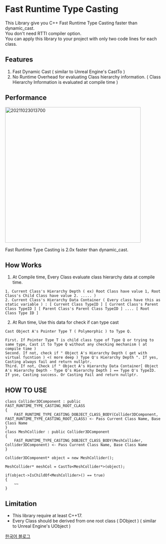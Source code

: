 # Fast Runtime Type Casting

This Library give you C++ Fast Runtime Type Casting faster than dynamic_cast.         
You don't need RTTI compiler option.         
You can apply this library to your project with only two code lines for each class.        

## Features

1. Fast Dynamic Cast ( similar to Unreal Engine's CastTo )
2. No Runtime Overhead for evaluating Class hierarchy information. ( Class Hierarchy Information is evaluated at compile time ) 

## Performance

<img width="437" alt="20211023013700" src="https://user-images.githubusercontent.com/33873804/138491569-e507bfb8-be3b-4d3e-989e-54abe565a927.png">

Fast Runtime Type Casting is 2.0x faster than dynamic_cast.

## How Works

1. At Compile time, Every Class evaluate class hierarchy data at compile time.
```
1. Current Class's Hierarchy Depth ( ex) Root Class have value 1, Root Class's Child Class have value 2. ..... )
2. Current Class's Hierarchy Data Container ( Every class have this as static variable ) : [ Current Class TypeID ] [ Current Class's Parent Class TypeID ] [ Parent Class's Parent Class TypeID ] .... [ Root Class Type ID ]
```


2. At Run time, Use this data for check if can type cast
```
Cast Object A's Pointer Type T ( Polymorphic ) to Type Q.

First. If Pointer Type T is child class type of Type Q or trying to same type, Cast it to Type Q without any checking mechanism ( at compile time )
Second. If not, check if " Object A's Hierarchy Depth ( get with virtual fucntion ) <( more deep ) Type Q's Hierarchy Depth ". If yes, Casting always fail and return nullptr.
Third. If not, Check if " Object A's Hierarchy Data Container[ Object A's Hierarchy Depth - Type Q's Hierarchy Depth ] == Type Q's TypeID. If yse, Casting success. Or Casting Fail and return nullptr.

```

## HOW TO USE
```
class Collider3DComponent : public FAST_RUNTIME_TYPE_CASTING_ROOT_CLASS
{
	FAST_RUNTIME_TYPE_CASTING_DOBJECT_CLASS_BODY(Collider3DComponent, FAST_RUNTIME_TYPE_CASTING_ROOT_CLASS) <- Pass Current Class Name, Base Class Name
}
class MeshCollider : public Collider3DComponent
{
	FAST_RUNTIME_TYPE_CASTING_DOBJECT_CLASS_BODY(MeshCollider, Collider3DComponent) <- Pass Current Class Name, Base Class Name
}

Collider3DComponent* object = new MeshCollider();

MeshCollider* meshCol = CastTo<MeshCollider*>(object);

if(object->IsChildOf<MeshCollider>() == true)
{
	~~
}
```

## Limitation

- This library require at least C++17.
- Every Class should be derived from one root class ( DObject ) ( similar to Unreal Engine's UObject )       


[한국어 블로그](https://sungjjinkang.github.io/computerscience/2021/10/20/Reflection.html)
